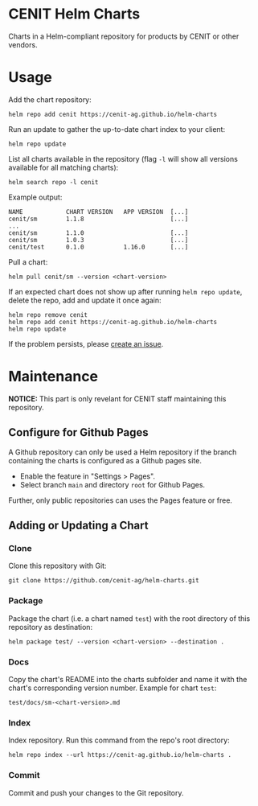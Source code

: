 # CENIT Helm Charts
Charts in a Helm-compliant repository for products by CENIT or other vendors.

# Usage

Add the chart repository:
```
helm repo add cenit https://cenit-ag.github.io/helm-charts
```

Run an update to gather the up-to-date chart index to your client:
```
helm repo update
```

List all charts available in the repository (flag `-l` will show all versions available for all matching charts):
```
helm search repo -l cenit
```

Example output:
```
NAME            CHART VERSION   APP VERSION  [...]
cenit/sm        1.1.8                        [...]
...
cenit/sm        1.1.0                        [...]
cenit/sm        1.0.3                        [...]
cenit/test      0.1.0           1.16.0       [...]
```

Pull a chart:
```
helm pull cenit/sm --version <chart-version>
```

If an expected chart does not show up after running `helm repo update`, delete the repo, add and update it once again:
```
helm repo remove cenit
helm repo add cenit https://cenit-ag.github.io/helm-charts
helm repo update
```

If the problem persists, please [create an issue](https://github.com/cenit-ag/helm-charts/issues/new/choose).

# Maintenance

__NOTICE:__ This part is only revelant for CENIT staff maintaining this repository.

## Configure for Github Pages

A Github repository can only be used a Helm repository if the branch containing the charts is configured as a Github pages site.

* Enable the feature in "Settings > Pages".
* Select branch `main` and directory `root` for Github Pages.

Further, only public repositories can uses the Pages feature or free. 

## Adding or Updating a Chart

### Clone

Clone this repository with Git:
```
git clone https://github.com/cenit-ag/helm-charts.git
```

### Package

Package the chart (i.e. a chart named `test`) with the root directory of this repository as destination:
```
helm package test/ --version <chart-version> --destination .
```

### Docs

Copy the chart's README into the charts subfolder and name it with the chart's corresponding version number. Example for chart `test`:
```
test/docs/sm-<chart-version>.md
```

### Index

Index repository. Run this command from the repo's root directory:
```
helm repo index --url https://cenit-ag.github.io/helm-charts .
```

### Commit

Commit and push your changes to the Git repository.
